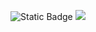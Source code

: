 ![Static Badge](https://img.shields.io/badge/vladrnd61-blue?style=for-the-badge&logo=telegram)
<a href="https://www.adityavsingh.com"><img src="https://img.shields.io/badge/vladrnd61-blue?style=for-the-badge&logo=telegram"/></a>


